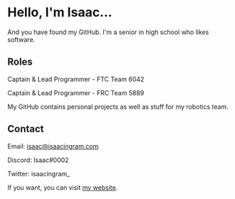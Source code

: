 Hello, I'm Isaac...
=====
And you have found my GitHub. I'm a senior in high school who likes software.

Roles
---
Captain & Lead Programmer - FTC Team 6042

Captain & Lead Programmer - FRC Team 5889

My GitHub contains personal projects as well as stuff for my robotics team.

Contact
---
Email: isaac@isaacingram.com

Discord: Isaac#0002

Twitter: isaacingram_

If you want, you can visit [my website](https://isaacingram.dev).
